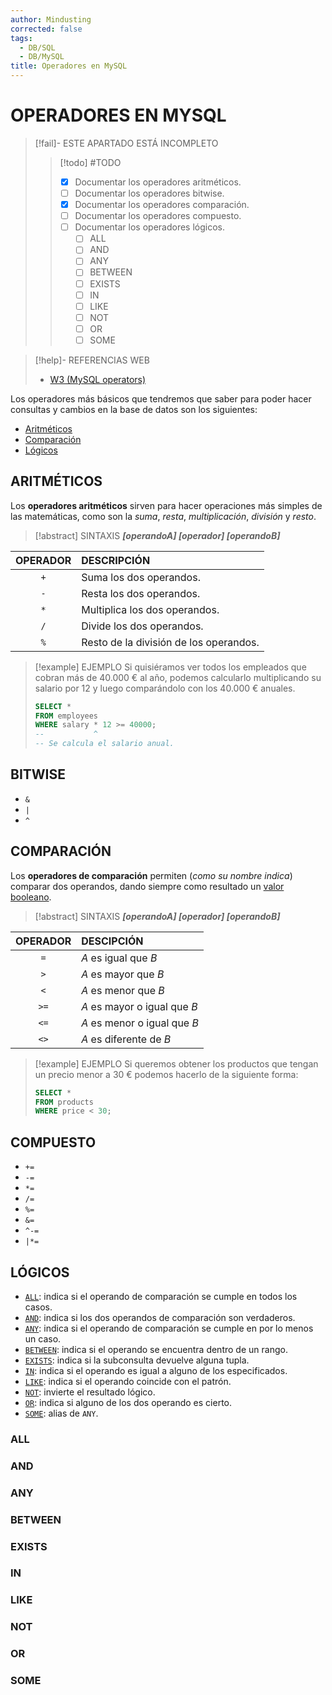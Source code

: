 ```yaml
---
author: Mindusting
corrected: false
tags:
  - DB/SQL
  - DB/MySQL
title: Operadores en MySQL
---
```


# OPERADORES EN MYSQL

> [!fail]- ESTE APARTADO ESTÁ INCOMPLETO
> > [!todo] #TODO
> > - [x] Documentar los operadores aritméticos.
> > - [ ] Documentar los operadores bitwise.
> > - [x] Documentar los operadores comparación.
> > - [ ] Documentar los operadores compuesto.
> > - [ ] Documentar los operadores lógicos.
> >     - [ ] ALL
> >     - [ ] AND
> >     - [ ] ANY
> >     - [ ] BETWEEN
> >     - [ ] EXISTS
> >     - [ ] IN
> >     - [ ] LIKE
> >     - [ ] NOT
> >     - [ ] OR
> >     - [ ] SOME

> [!help]- REFERENCIAS WEB
> - [W3 (MySQL operators)](https://www.w3schools.com/mysql/mysql_operators.asp)

Los operadores más básicos que tendremos que saber para poder hacer consultas y cambios en la base de datos son los siguientes:

- [Aritméticos](#ARITMÉTICOS)
- [Comparación](#COMPARACIÓN)
- [Lógicos](#LÓGICOS)

## ARITMÉTICOS

Los **operadores aritméticos** sirven para hacer operaciones más simples de las matemáticas, como son la *suma*, *resta*, *multiplicación*, *división* y *resto*.

> [!abstract] SINTAXIS
> ***\[operandoA\] \[operador\] \[operandoB\]***

| OPERADOR | DESCRIPCIÓN                            |
|:--------:|:-------------------------------------- |
|   `+`    | Suma los dos operandos.                |
|   `-`    | Resta los dos operandos.               |
|   `*`    | Multiplica los dos operandos.          |
|   `/`    | Divide los dos operandos.              |
|   `%`    | Resto de la división de los operandos. |

> [!example] EJEMPLO
> Si quisiéramos ver todos los empleados que cobran más de 40.000 € al año, podemos calcularlo multiplicando su salario por 12 y luego comparándolo con los 40.000 € anuales.
> 
> ```sql
> SELECT *
> FROM employees
> WHERE salary * 12 >= 40000;
> --           ^
> -- Se calcula el salario anual.
> ```

## BITWISE

- `&`
- `|`
- `^`

## COMPARACIÓN

Los **operadores de comparación** permiten (*como su nombre indica*) comparar dos operandos, dando siempre como resultado un [valor booleano](../../../pc/pc_boolean.md).

> [!abstract] SINTAXIS
> ***\[operandoA\] \[operador\] \[operandoB\]***

| OPERADOR | DESCIPCIÓN                   |
|:--------:|:---------------------------- |
|   `=`    | *A* es igual que *B*         |
|   `>`    | *A* es mayor que *B*         |
|   `<`    | *A* es menor que *B*         |
|   `>=`   | *A* es mayor o igual que *B* |
|   `<=`   | *A* es menor o igual que *B* |
|   `<>`   | *A* es diferente de *B*      |

> [!example] EJEMPLO
> Si queremos obtener los productos que tengan un precio menor a 30 € podemos hacerlo de la siguiente forma:
> 
> ```sql
> SELECT *
> FROM products
> WHERE price < 30;
> ```

## COMPUESTO

- `+=`
- `-=`
- `*=`
- `/=`
- `%=`
- `&=`
- `^-=`
- `|*=`

## LÓGICOS

- [`ALL`](#ALL): indica si el operando de comparación se cumple en todos los casos.
- [`AND`](#AND): indica si los dos operandos de comparación son verdaderos.
- [`ANY`](#ANY): indica si el operando de comparación se cumple en por lo menos un caso.
- [`BETWEEN`](#BITWEEN): indica si el operando se encuentra dentro de un rango.
- [`EXISTS`](#EXISTS): indica si la subconsulta devuelve alguna tupla.
- [`IN`](#IN): indica si el operando es igual a alguno de los especificados.
- [`LIKE`](#LIKE): indica si el operando coincide con el patrón.
- [`NOT`](#NOT): invierte el resultado lógico.
- [`OR`](#OR): indica si alguno de los dos operando es cierto.
- [`SOME`](#SOME): alias de `ANY`.

### ALL

### AND

### ANY

### BETWEEN

### EXISTS

### IN

### LIKE

### NOT

### OR

### SOME
